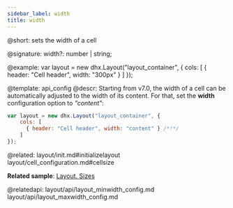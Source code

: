 ```yaml
---
sidebar_label: width
title: width
---          
```


@short: sets the width of a cell

@signature: width?: number | string;

@example: 
var layout = new dhx.Layout("layout_container", {
    cols: [
      { header: "Cell header", width: "300px" }
    ]
});


@template:	api_config
@descr: 
Starting from v7.0, the width of a cell can be automatically adjusted to the width of its content. For that, set the **width** configuration option to *"content"*:

~~~js
var layout = new dhx.Layout("layout_container", {
    cols: [
      { header: "Cell header", width: "content" } /*!*/
    ]
});
~~~




@related: layout/init.md#initializelayout
layout/cell_configuration.md#cellsize


**Related sample**: [Layout. Sizes](https://snippet.dhtmlx.com/miej9gb9)

@relatedapi:
layout/api/layout_minwidth_config.md
layout/api/layout_maxwidth_config.md